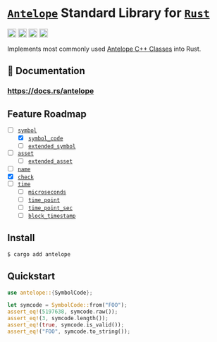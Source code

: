 # [`Antelope`](https://antelope.io/) Standard Library for [`Rust`](https://www.rust-lang.org/)

[<img alt="github" src="https://img.shields.io/badge/Github-antelope.rs-8da0cb?style=for-the-badge&logo=github" height="20">](https://github.com/pinax-network/antelope.rs)
[<img alt="crates.io" src="https://img.shields.io/crates/v/antelope.svg?style=for-the-badge&color=fc8d62&logo=rust" height="20">](https://crates.io/crates/antelope)
[<img alt="docs.rs" src="https://img.shields.io/badge/docs.rs-antelope-66c2a5?style=for-the-badge&labelColor=555555&logo=docs.rs" height="20">](https://docs.rs/antelope)
[<img alt="GitHub Workflow Status" src="https://img.shields.io/github/actions/workflow/status/pinax-network/antelope.rs/ci.yml?branch=main&style=for-the-badge" height="20">](https://github.com/pinax-network/antelope.rs/actions?query=branch%3Amain)

Implements most commonly used [Antelope C++ Classes](https://github.com/AntelopeIO/cdt/tree/main/libraries/eosiolib/core/eosio) into Rust.

## 📖 Documentation

### https://docs.rs/antelope

## Feature Roadmap

- [ ] [`symbol`](https://github.com/AntelopeIO/cdt/blob/main/libraries/eosiolib/core/eosio/symbol.hpp)
    - [x] [`symbol_code`](https://github.com/AntelopeIO/cdt/blob/main/libraries/eosiolib/core/eosio/symbol.hpp)
    - [ ] [`extended_symbol`](https://github.com/AntelopeIO/cdt/blob/main/libraries/eosiolib/core/eosio/symbol.hpp)
- [ ] [`asset`](https://github.com/AntelopeIO/cdt/blob/main/libraries/eosiolib/core/eosio/asset.hpp)
    - [ ] [`extended_asset`](https://github.com/AntelopeIO/cdt/blob/main/libraries/eosiolib/core/eosio/asset.hpp)
- [ ] [`name`](https://github.com/AntelopeIO/cdt/blob/main/libraries/eosiolib/core/eosio/name.hpp)
- [x] [`check`](https://github.com/AntelopeIO/cdt/blob/main/libraries/eosiolib/core/eosio/check.hpp)
- [ ] [`time`](https://github.com/AntelopeIO/cdt/blob/main/libraries/eosiolib/core/eosio/time.hpp)
    - [ ] [`microseconds`](https://github.com/AntelopeIO/cdt/blob/main/libraries/eosiolib/core/eosio/time.hpp)
    - [ ] [`time_point`](https://github.com/AntelopeIO/cdt/blob/main/libraries/eosiolib/core/eosio/time.hpp)
    - [ ] [`time_point_sec`](https://github.com/AntelopeIO/cdt/blob/main/libraries/eosiolib/core/eosio/time.hpp)
    - [ ] [`block_timestamp`](https://github.com/AntelopeIO/cdt/blob/main/libraries/eosiolib/core/eosio/time.hpp)

## Install

```bash
$ cargo add antelope
```

## Quickstart

```rust
use antelope::{SymbolCode};

let symcode = SymbolCode::from("FOO");
assert_eq!(5197638, symcode.raw());
assert_eq!(3, symcode.length());
assert_eq!(true, symcode.is_valid());
assert_eq!("FOO", symcode.to_string());
```